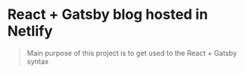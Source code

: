 # React + Gatsby blog hosted in Netlify 
> Main purpose of this project is to get used to the React + Gatsby syntax
